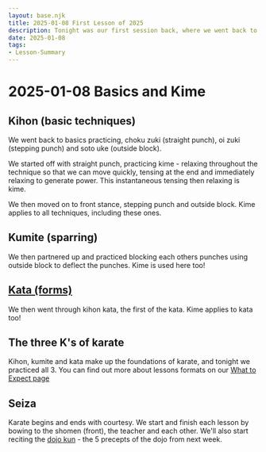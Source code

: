 ```yaml
---
layout: base.njk
title: 2025-01-08 First Lesson of 2025
description: Tonight was our first session back, where we went back to basics, but also covered a new topic - 'kime'.
date: 2025-01-08
tags:
- Lesson-Summary
---
```

# 2025-01-08 Basics and Kime

## Kihon (basic techniques)

We went back to basics practicing, choku zuki (straight punch), oi zuki (stepping punch) and soto uke (outside block).

We started off with straight punch, practicing kime - relaxing throughout the technique so that we can move quickly, tensing at the end and immediately relaxing to generate power. This instantaneous tensing then relaxing is kime.

We then moved on to front stance, stepping punch and outside block. Kime applies to all techniques, including these ones.

## Kumite (sparring)

We then partnered up and practiced blocking each others punches using outside block to deflect the punches. Kime is used here too!

## [Kata (forms)](/kata/heian/)

We then went through kihon kata, the first of the kata. Kime applies to kata too! 

## The three K's of karate

Kihon, kumite and kata make up the foundations of karate, and tonight we practiced all 3. You can find out more about lessons formats on our [What to Expect page](/training/whattoexpect/)

## Seiza

Karate begins and ends with courtesy. We start and finish each lesson by bowing to the shomen (front), the teacher and each other. We'll also start reciting the [dojo kun](/dojokun/) - the 5 precepts of the dojo from next week.
